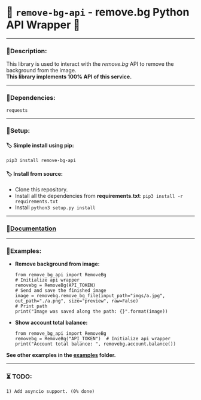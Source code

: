 # 🍰 `remove-bg-api` - remove.bg Python API Wrapper 🍰
**********************************************************************
### 📄Description:
This library is used to interact with the *remove.bg* API to remove the background from the image. \
**This library implements 100% API of this service.**
**********************************************************************
### 🧷Dependencies:
```requests```
**********************************************************************
### 🔖Setup:
#### 🏷 Simple install using pip:
`pip3 install remove-bg-api`
#### 🏷 Install from source:
* Clone this repository.
* Install all the dependencies from **requirements.txt**: ```pip3 install -r requirements.txt```
* Install ``python3 setup.py install``
**********************************************************************
### 📙[Documentation](https://ophoperhpo.github.io/remove-bg-api/)
**********************************************************************
### 🧰Examples:
* **Remove background from image:** 
    ```
    from remove_bg_api import RemoveBg
    # Initialize api wrapper
    removebg = RemoveBg(API_TOKEN)  
    # Send and save the finished image
    image = removebg.remove_bg_file(input_path="imgs/a.jpg", out_path="./a.png", size="preview", raw=False)  
    # Print path
    print("Image was saved along the path: {}".format(image))
    ```
* **Show account total balance:** 
    ```
    from remove_bg_api import RemoveBg
    removebg = RemoveBg("API_TOKEN")  # Initialize api wrapper
    print("Account total balance: ", removebg.account.balance())
    ```
**See other examples in the [examples](../master/examples/) folder.**
**********************************************************************
### ⏳ TODO:
```
1) Add asyncio support. (0% done)
```
